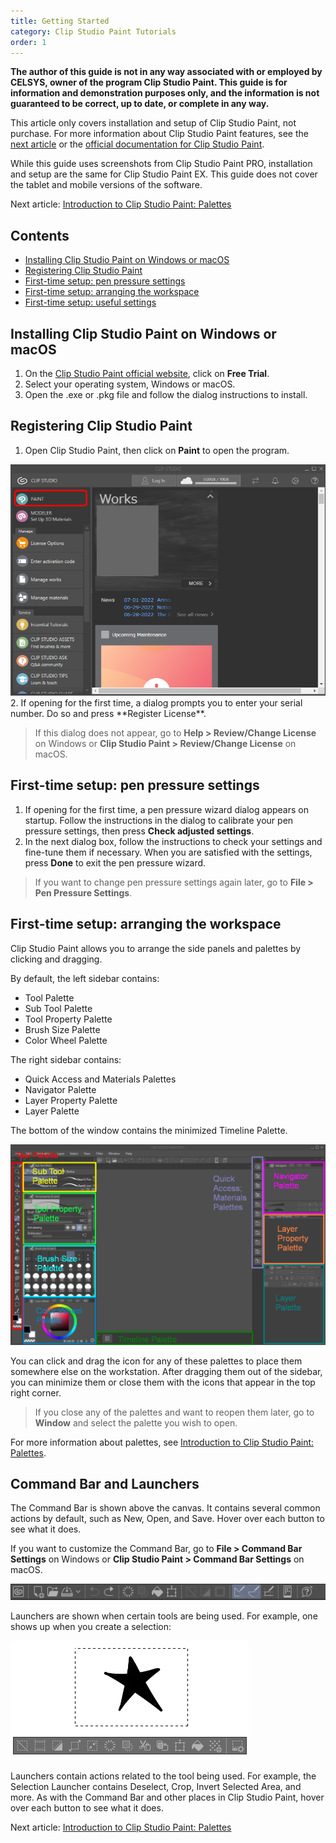 ```yaml
---
title: Getting Started
category: Clip Studio Paint Tutorials
order: 1
---
```


**The author of this guide is not in any way associated with or employed by CELSYS, owner of the program Clip Studio Paint. This guide is for information and demonstration purposes only, and the information is not guaranteed to be correct, up to date, or complete in any way.**

This article only covers installation and setup of Clip Studio Paint, not purchase. For more information about Clip Studio Paint features, see the [next article](/clip-studio-paint-tutorials/palettes) or the [official documentation for Clip Studio Paint](https://www.clip-studio.com/site/gd_en/csp/userguide/csp_userguide/006_new/006_new_0.htm).

While this guide uses screenshots from Clip Studio Paint PRO, installation and setup are the same for Clip Studio Paint EX. This guide does not cover the tablet and mobile versions of the software.

Next article: [Introduction to Clip Studio Paint: Palettes](/clip-studio-paint-tutorials/palettes)

## Contents

* [Installing Clip Studio Paint on Windows or macOS](#installing-clip-studio-paint-on-windows-or-macos)
* [Registering Clip Studio Paint](#registering-clip-studio-paint)
* [First-time setup: pen pressure settings](#first-time-setup-pen-pressure-settings)
* [First-time setup: arranging the workspace](#first-time-setup-arranging-the-workspace)
* [First-time setup: useful settings](#first-time-setup-useful-settings)

## Installing Clip Studio Paint on Windows or macOS

1. On the [Clip Studio Paint official website](https://www.clipstudio.net/en/), click on **Free Trial**.
2. Select your operating system, Windows or macOS.
3. Open the .exe or .pkg file and follow the dialog instructions to install.

## Registering Clip Studio Paint

1. Open Clip Studio Paint, then click on **Paint** to open the program.
<img src="/images/sample-01/s01_1.png" alt="Clip Studio Paint welcome window">
2. If opening for the first time, a dialog prompts you to enter your serial number. Do so and press **Register License**. 

> If this dialog does not appear, go to **Help > Review/Change License** on Windows or **Clip Studio Paint > Review/Change License** on macOS.

## First-time setup: pen pressure settings

1. If opening for the first time, a pen pressure wizard dialog appears on startup. Follow the instructions in the dialog to calibrate your pen pressure settings, then press **Check adjusted settings**.
2. In the next dialog box, follow the instructions to check your settings and fine-tune them if necessary. When you are satisfied with the settings, press **Done** to exit the pen pressure wizard.

> If you want to change pen pressure settings again later, go to **File > Pen Pressure Settings**.

## First-time setup: arranging the workspace

Clip Studio Paint allows you to arrange the side panels and palettes by clicking and dragging.

By default, the left sidebar contains:

* Tool Palette
* Sub Tool Palette
* Tool Property Palette
* Brush Size Palette
* Color Wheel Palette

The right sidebar contains:

* Quick Access and Materials Palettes
* Navigator Palette
* Layer Property Palette
* Layer Palette

The bottom of the window contains the minimized Timeline Palette.

<img src="/images/sample-01/s01_2.png" alt="Clip Studio Paint default workspace">

You can click and drag the icon for any of these palettes to place them somewhere else on the workstation. After dragging them out of the sidebar, you can minimize them or close them with the icons that appear in the top right corner.

> If you close any of the palettes and want to reopen them later, go to **Window** and select the palette you wish to open.

For more information about palettes, see [Introduction to Clip Studio Paint: Palettes](/clip-studio-paint-tutorials/palettes).

## Command Bar and Launchers

The Command Bar is shown above the canvas. It contains several common actions by default, such as New, Open, and Save. Hover over each button to see what it does. 

If you want to customize the Command Bar, go to **File > Command Bar Settings** on Windows or **Clip Studio Paint > Command Bar Settings** on macOS. 

<img src="/images/sample-01/s01_3.png" alt="Command Bar">

Launchers are shown when certain tools are being used. For example, one shows up when you create a selection:

<img src="/images/sample-01/s01_4.png" alt="Selection Launcher">

Launchers contain actions related to the tool being used. For example, the Selection Launcher contains Deselect, Crop, Invert Selected Area, and more. As with the Command Bar and other places in Clip Studio Paint, hover over each button to see what it does.



Next article: [Introduction to Clip Studio Paint: Palettes](/clip-studio-paint-tutorials/palettes)